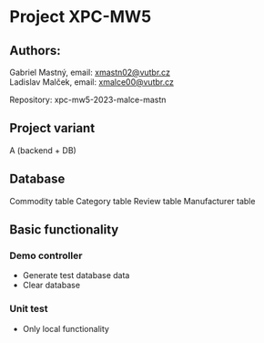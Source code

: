 # Project XPC-MW5

## Authors: 
Gabriel Mastný, email: xmastn02@vutbr.cz  
Ladislav Malček, email: xmalce00@vutbr.cz

Repository: xpc-mw5-2023-malce-mastn

## Project variant
A (backend + DB)

## Database
Commodity table
Category table
Review table
Manufacturer table

## Basic functionality

### Demo controller
* Generate test database data
* Clear database

### Unit test
* Only local functionality

